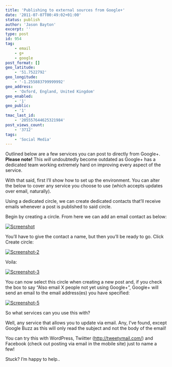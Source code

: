 ```yaml
---
title: 'Publishing to external sources from Google+'
date: '2011-07-07T00:49:02+01:00'
status: publish
author: 'Jason Bayton'
excerpt: ''
type: post
id: 954
tag:
    - email
    - g+
    - google
post_format: []
geo_latitude:
    - '51.7522792'
geo_longitude:
    - '-1.255883799999992'
geo_address:
    - 'Oxford, England, United Kingdom'
geo_enabled:
    - '1'
geo_public:
    - '1'
tmac_last_id:
    - '205557644625321984'
post_views_count:
    - '3712'
tags:
    - 'Social Media'
---
```

Outlined below are a few services you can post to directly from Google+.  
**Please note!** This *will* undoubtedly become outdated as Google+ has a dedicated team working extremely hard on improving every aspect of the service.

With that said, first I’ll show how to set up the environment. You can alter the below to cover any service you choose to use (which accepts updates over email, naturally).

Using a dedicated circle, we can create dedicated contacts that’ll receive emails whenever a post is published to said circle.

Begin by creating a circle. From here we can add an email contact as below:

[![](https://bucket.bayton.uk-lon1.upcloudobjects.com/uploads/2011/07/Screenshot.png "Screenshot")](https://bucket.bayton.uk-lon1.upcloudobjects.com/uploads/2011/07/Screenshot.png)

You’ll have to give the contact a name, but then you’ll be ready to go. Click Create circle:

[![](https://bucket.bayton.uk-lon1.upcloudobjects.com/uploads/2011/07/Screenshot-2.png "Screenshot-2")](https://bucket.bayton.uk-lon1.upcloudobjects.com/uploads/2011/07/Screenshot-2.png)

Voila:

[![](https://bucket.bayton.uk-lon1.upcloudobjects.com/uploads/2011/07/Screenshot-3.png "Screenshot-3")](https://bucket.bayton.uk-lon1.upcloudobjects.com/uploads/2011/07/Screenshot-3.png)

You can now select this circle when creating a new post and, if you check the box to say “Also email X people not yet using Google+”, Google+ will send an email to the email address(es) you have specified:

[![](https://bucket.bayton.uk-lon1.upcloudobjects.com/uploads/2011/07/Screenshot-5.png "Screenshot-5")](https://bucket.bayton.uk-lon1.upcloudobjects.com/uploads/2011/07/Screenshot-5.png)

So what services can you use this with?

Well, any service that allows you to update via email. Any, I’ve found, except Google Buzz as this will only read the subject and not the body of the email!

You can try this with WordPress, Twiitter (<http://tweetymail.com/>) and Facebook (check out posting via email in the mobile site) just to name a few!

Stuck? I’m happy to help..